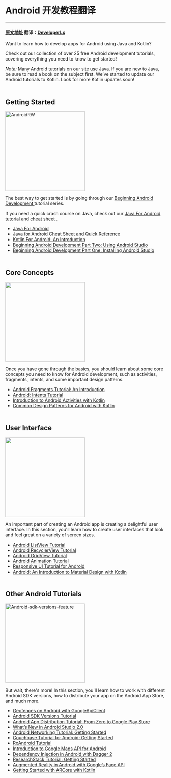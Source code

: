 # Android 开发教程翻译
---
#### [原文地址](https://www.raywenderlich.com/category/android) 翻译：[DeveloperLx](http://weibo.com/DeveloperLx)

<div class="content-wrapper taxonomy-description">
    <p>
        Want to learn how to develop apps for Android using Java and Kotlin?
    </p>
    <p>
        Check out our collection of over 25 free Android development tutorials,
        covering everything you need to know to get started!
    </p>
    <div class="note">
        <em>
            Note:
        </em>
        Many Android tutorials on our site use Java. If you are new to Java, be
        sure to read a book on the subject first. We’ve started to update our Android
        tutorials to Kotlin. Look for more Kotlin updates soon!
    </div>
</div>

<div class="content-wrapper">
    <h2 style="clear:both; padding-top: 20px;">
        Getting Started
    </h2>
    <img src="https://koenig-media.raywenderlich.com/uploads/2014/10/AndroidRW.png"
    alt="AndroidRW" width="250" height="250" class="alignright size-full wp-image-87100">
    <p>
        The best way to get started is by going through our
        <a href="https://www.raywenderlich.com/120177/beginning-android-development-tutorial-installing-android-studio"
        sl-processed="1">
            Beginning Android Development
        </a>
        tutorial series.
    </p>
    <p>
        If you need a quick crash course on Java, check out our
        <a href="https://www.raywenderlich.com/110452/java-for-android" sl-processed="1">
            Java For Android tutorial
        </a>
        and
        <a href="https://www.raywenderlich.com/119175/java-for-android-cheat-sheet-and-quick-reference"
        sl-processed="1">
            cheat sheet
        </a>
        .
    </p>
    <ul>
        <li>
            <a href="https://www.raywenderlich.com/110452/java-for-android" sl-processed="1">
                Java For Android
            </a>
        </li>
        <li>
            <a href="https://www.raywenderlich.com/119175/java-for-android-cheat-sheet-and-quick-reference"
            sl-processed="1">
                Java for Android Cheat Sheet and Quick Reference
            </a>
        </li>
        <li>
            <a href="https://www.raywenderlich.com/132381/kotlin-for-android-an-introduction"
            sl-processed="1">
                Kotlin For Android: An Introduction
            </a>
        </li>
        <li>
            <a href="https://www.raywenderlich.com/154676/android-studio-tutorial-introduction"
            sl-processed="1">
                Beginning Android Development Part Two: Using Android Studio
            </a>
        </li>
        <li>
            <a href="https://www.raywenderlich.com/161318/beginning-android-development-part-one-installing-android-studio"
            sl-processed="1">
                Beginning Android Development Part One: Installing Android Studio
            </a>
        </li>
    </ul>
    <h2 style="clear:both; padding-top: 20px;">
        Core Concepts
    </h2>
    <img src="https://koenig-media.raywenderlich.com/uploads/2015/10/Android-jetpack.png"
    alt="" future="" you ""="" width="250" height="250" class="size-full wp-image-119228 bordered alignright">
    <p>
        Once you have gone through the basics, you should learn about some core
        concepts you need to know for Android development, such as activities,
        fragments, intents, and some important design patterns.
    </p>
    <ul>
        <li>
            <a href="https://www.raywenderlich.com/149112/android-fragments-tutorial-introduction"
            sl-processed="1">
                Android Fragments Tutorial: An Introduction
            </a>
        </li>
        <li>
            <a href="https://www.raywenderlich.com/160019/android-intents-tutorial-2"
            sl-processed="1">
                Android: Intents Tutorial
            </a>
        </li>
        <li>
            <a href="https://www.raywenderlich.com/165824/introduction-android-activities-kotlin"
            sl-processed="1">
                Introduction to Android Activities with Kotlin
            </a>
        </li>
        <li>
            <a href="https://www.raywenderlich.com/168038/common-design-patterns-android-kotlin"
            sl-processed="1">
                Common Design Patterns for Android with Kotlin
            </a>
        </li>
    </ul>
    <h2 style="clear:both; padding-top: 20px;">
        User Interface
    </h2>
    <img src="https://koenig-media.raywenderlich.com/uploads/2016/05/ListView-feature.png"
    alt="" width="250" height="250" class="alignright size-thumbnail bordered">
    <p>
        An important part of creating an Android app is creating a delightful
        user interface. In this section, you'll learn how to create user interfaces
        that look and feel great on a variety of screen sizes.
    </p>
    <ul>
        <li>
            <a href="https://www.raywenderlich.com/124438/android-listview-tutorial"
            sl-processed="1">
                Android ListView Tutorial
            </a>
        </li>
        <li>
            <a href="https://www.raywenderlich.com/126528/android-recyclerview-tutorial"
            sl-processed="1">
                Android RecyclerView Tutorial
            </a>
        </li>
        <li>
            <a href="https://www.raywenderlich.com/127544/android-gridview-getting-started"
            sl-processed="1">
                Android GridView Tutorial
            </a>
        </li>
        <li>
            <a href="https://www.raywenderlich.com/128105/introduction-android-animations"
            sl-processed="1">
                Android Animation Tutorial
            </a>
        </li>
        <li>
            <a href="https://www.raywenderlich.com/155838/responsive-ui-tutorial-android"
            sl-processed="1">
                Responsive UI Tutorial for Android
            </a>
        </li>
        <li>
            <a href="https://www.raywenderlich.com/168916/android-an-introduction-to-material-design"
            sl-processed="1">
                Android: An Introduction to Material Design with Kotlin
            </a>
        </li>
    </ul>
    <h2 style="clear:both; padding-top: 20px;">
        Other Android Tutorials
    </h2>
    <img src="https://koenig-media.raywenderlich.com/uploads/2016/01/Android-sdk-versions-feature-250x250.png"
    alt="Android-sdk-versions-feature" width="250" height="250" class="alignright size-thumbnail wp-image-124606 bordered">
    <p>
        But wait, there's more! In this section, you'll learn how to work with
        different Android SDK versions, how to distribute your app on the Android
        App Store, and much more.
    </p>
    <ul>
        <li>
            <a href="https://www.raywenderlich.com/103540/geofences-googleapiclient"
            sl-processed="1">
                Geofences on Android with GoogleApiClient
            </a>
        </li>
        <li>
            <a href="https://www.raywenderlich.com/118966/android-sdk-versions-tutorial"
            sl-processed="1">
                Android SDK Versions Tutorial
            </a>
        </li>
        <li>
            <a href="https://www.raywenderlich.com/122114/android-app-distribution-tutorial-zero-google-play-store"
            sl-processed="1">
                Android App Distribution Tutorial: From Zero to Google Play Store
            </a>
        </li>
        <li>
            <a href="https://www.raywenderlich.com/124936/whats-new-android-studio-2-0"
            sl-processed="1">
                What’s New in Android Studio 2.0
            </a>
        </li>
        <li>
            <a href="https://www.raywenderlich.com/126770/android-networking-tutorial-getting-started"
            sl-processed="1">
                Android Networking Tutorial: Getting Started
            </a>
        </li>
        <li>
            <a href="https://www.raywenderlich.com/134752/couchbase-tutorial-android"
            sl-processed="1">
                Couchbase Tutorial for Android: Getting Started
            </a>
        </li>
        <li>
            <a href="https://www.raywenderlich.com/141980/rxandroid-tutorial" sl-processed="1">
                RxAndroid Tutorial
            </a>
        </li>
        <li>
            <a href="https://www.raywenderlich.com/144066/introduction-google-maps-api-android"
            sl-processed="1">
                Introduction to Google Maps API for Android
            </a>
        </li>
        <li>
            <a href="https://www.raywenderlich.com/146804/dependency-injection-dagger-2"
            sl-processed="1">
                Dependency Injection in Android with Dagger 2
            </a>
        </li>
        <li>
            <a href="https://www.raywenderlich.com/155534/researchstack-tutorial-getting-started"
            sl-processed="1">
                ResearchStack Tutorial: Getting Started
            </a>
        </li>
        <li>
            <a href="https://www.raywenderlich.com/158580/augmented-reality-android-googles-face-api"
            sl-processed="1">
                Augmented Reality in Android with Google’s Face API
            </a>
        </li>
        <li>
            <a href="https://www.raywenderlich.com/170520/getting-started-arcore-kotlin"
            sl-processed="1">
                Getting Started with ARCore with Kotlin
            </a>
        </li>
    </ul>
</div>